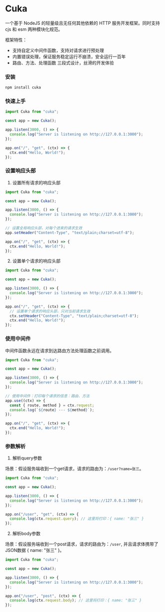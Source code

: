 # Cuka

一个基于 NodeJS 的轻量级且无任何其他依赖的 HTTP 服务开发框架。同时支持 cjs 和 esm 两种模块化规范。

框架特性：
- 支持自定义中间件函数，支持对请求进行预处理
- 内置错误处理，保证服务稳定运行不崩溃，安全运行一百年
- 路由、方法、处理函数 三段式设计，丝滑的开发体验

### 安装

```cmd
npm install cuka
```

### 快速上手

```js
import Cuka from "cuka";

const app = new Cuka();

app.listen(3000, () => {
  console.log("Server is listening on http://127.0.0.1:3000");
});

app.on("/", "get", (ctx) => {
  ctx.end("Hello, World!");
});
```

### 设置响应头部

1. 设置所有请求的响应头部

```js
import Cuka from "cuka";

const app = new Cuka();

app.listen(3000, () => {
  console.log("Server is listening on http://127.0.0.1:3000");
});

// 设置全局响应头部，对每个进来的请求生效
app.setHeader("Content-Type", "text/plain;charset=utf-8");

app.on("/", "get", (ctx) => {
  ctx.end("Hello, World!");
});
```

2. 设置单个请求的响应头部

```js
import Cuka from "cuka";

const app = new Cuka();

app.listen(3000, () => {
  console.log("Server is listening on http://127.0.0.1:3000");
});

app.on("/", "get", (ctx) => {
  // 设置单个请求的响应头部，只对当前请求生效
  ctx.setHeader("Content-Type", "text/plain;charset=utf-8");
  ctx.end("Hello, World!");
});
```

### 使用中间件

中间件函数永远在请求到达路由方法处理函数之前调用。

```js
import Cuka from "cuka";

const app = new Cuka();

app.listen(3000, () => {
  console.log("Server is listening on http://127.0.0.1:3000");
});

// 使用中间件：打印每个请求的信息：路由、方法
app.use((ctx) => {
  const { route, method } = ctx.request;
  console.log(`${route} --- ${method}`);
});

app.on("/", "get", (ctx) => {
  ctx.end("Hello, World!");
});
```

### 参数解析

1. 解析query参数

场景：假设服务端收到一个get请求，请求的路由为：`/user?name=张三`。

```js
import Cuka from "cuka";

const app = new Cuka();

app.listen(3000, () => {
  console.log("Server is listening on http://127.0.0.1:3000");
});

app.on("/user", "get", (ctx) => {
  console.log(ctx.request.query); // 这里将打印：{ name: "张三" }
});
```

2. 解析body参数

场景：假设服务端收到一个post请求，请求的路由为：`/user`, 并且请求体携带了JSON数据 { name: "张三" }。

```js
import Cuka from "cuka";

const app = new Cuka();

app.listen(3000, () => {
  console.log("Server is listening on http://127.0.0.1:3000");
});

app.on("/user", "post", (ctx) => {
  console.log(ctx.request.body); // 这里将打印：{ name: "张三" }
});
```
